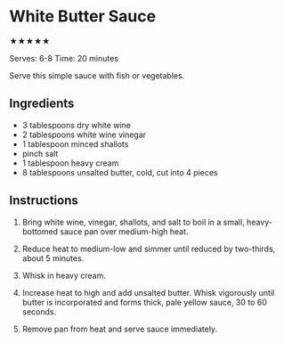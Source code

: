 # White Butter Sauce

★★★★★

Serves: 6-8
Time: 20 minutes

Serve this simple sauce with fish or vegetables.

## Ingredients

* 3 tablespoons dry white wine
* 2 tablespoons white wine vinegar
* 1 tablespoon minced shallots
* pinch salt
* 1 tablespoon heavy cream
* 8 tablespoons unsalted butter, cold, cut into 4 pieces

## Instructions

1. Bring white wine, vinegar, shallots, and salt to boil in a small, heavy-bottomed sauce pan over medium-high heat.

2. Reduce heat to medium-low and simmer until reduced by two-thirds, about 5 minutes.

3. Whisk in heavy cream.

4. Increase heat to high and add unsalted butter. Whisk vigorously until butter is incorporated and forms thick, pale yellow sauce, 30 to 60 seconds.

5. Remove pan from heat and serve sauce immediately.
